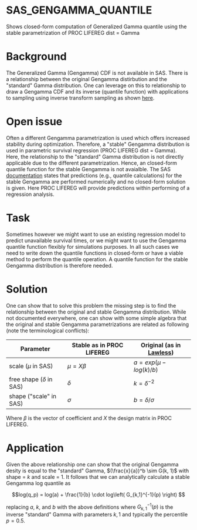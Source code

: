 # SAS_GENGAMMA_QUANTILE
Shows closed-form computation of Generalized Gamma quantile using the stable parametrization of PROC LIFEREG dist = Gamma

# Background
The Generalized Gamma (Gengamma) CDF is not available in SAS. There is a relationship between the original Gengamma distirbution and the "standard" Gamma distribution. One can leverage on this to relationship to draw a Gengamma CDF and its inverse (quantile function) with applications to sampling using inverse transform sampling as shown [here](https://blogs.sas.com/content/iml/2021/03/15/generalized-gamma-distribution.html#comment-556361).

# Open issue 
Often a different Gengamma parametrization is used which offers increased stability during optimization. Therefore, a "stable" Gengamma distribution is used in parametric survival regression (PROC LIFEREG dist = Gamma). Here, the relationship to the "standard" Gamma distribution is not directly applicable due to the different parametrization. Hence, an closed-form quantile function for the stable Gengamma is not avaialble. The SAS [documentation](https://documentation.sas.com/doc/en/pgmsascdc/9.4_3.4/statug/statug_lifereg_details12.htm) states that predictions (e.g., quantile calculations) for the stable Gengamma are performed numerically and no closed-form solution is given. Here PROC LIFEREG will provide predictions within performing of a regression analysis.

# Task
Sometimes however we might want to use an existing regression model to predict unavailable survival times, or we might want to use the Gengamma quantile function flexibly for simulations purposes. In all such cases we need to write down the quantile functions in closed-form or have a viable method to perform the quantile operation. A quantile function for the stable Gengamma distribution is therefore needed.

# Solution
One can show that to solve this problem the missing step is to find the relationship between the original and stable Gengamma distribution. While not documented everywhere, one can show with some simple algebra that the original and stable Gengamma parametrizations are related as following (note the terminological conflicts):

|Parameter    | Stable as in PROC LIFEREG     | Original (as in [Lawless](https://www.jstor.org/stable/1268326))  |
|-------------| ------------- | ------------- |
|  scale ($\mu$ in SAS)          | $\mu = X\beta$  | $a = exp(\mu - log(k)/b)$  |
|  free shape ($\delta$ in SAS)      |   $\delta$        | $k = \delta^{-2}$  |
|  shape ("scale" in SAS)          |  $\sigma$           | $b = \delta / \sigma$     | 

Where $\beta$ is the  vector of coefficient and $X$ the design matrix in PROC LIFEREG.

# Application
Given the above relationship one can show that the original Gengamma desity is equal to the "standard" Gamma, $(\frac{x}{a})^b \sim G(k, 1)$ with shape = $k$ and scale = 1. It follows that we can analytically calculate a stable Gengamma log quantile as 
```math
log(q_p) = log(a) + \frac{1}{b} \cdot log\left( G_{k,1}^{-1}(p) \right) 
```
replacing $a$, $k$, and $b$ with the above definitions where $G_{k,1}^{-1}(p)$ is the inverse "standard" Gamma with parameters $k, 1$ and typically the percentile $p = 0.5$.
